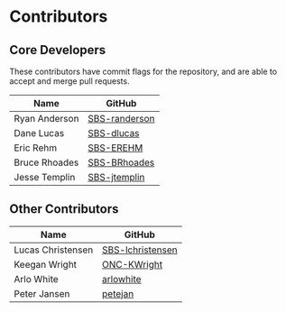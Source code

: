 <!-- markdownlint-configure-file {"MD033":{"allowed_elements": ["table","tr","th","td","a"]}} -->
# Contributors

## Core Developers

These contributors have commit flags for the repository, and are able to
accept and merge pull requests.

| Name | GitHub |
| ---- | ------ |
| Ryan Anderson | [SBS-randerson](https://github.com/SBS-randerson) |
| Dane Lucas | [SBS-dlucas](https://github.com/SBS-dlucas) |
| Eric Rehm | [SBS-EREHM](https://github.com/SBS-EREHM) |
| Bruce Rhoades | [SBS-BRhoades](https://github.com/SBS-BRhoades) |
| Jesse Templin | [SBS-jtemplin](https://github.com/SBS-jtemplin) |

## Other Contributors

| Name | GitHub |
| ---- | ------ |
| Lucas Christensen | [SBS-lchristensen](https://github.com/SBS-lchristensen) |
| Keegan Wright | [ONC-KWright](https://github.com/ONC-KWright) |
| Arlo White | [arlowhite](https://github.com/arlowhite) |
| Peter Jansen | [petejan](https://github.com/petejan) |
